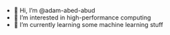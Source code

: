- 👋 Hi, I’m @adam-abed-abud
- 👀 I’m interested in high-performance computing
- 🌱 I’m currently learning some machine learning stuff


<!---
adam-abed-abud/adam-abed-abud is a ✨ special ✨ repository because its `README.md` (this file) appears on your GitHub profile.
You can click the Preview link to take a look at your changes.
--->
